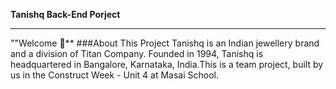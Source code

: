 **Tanishq Back-End Porject**
<hr>
""Welcome 👋**
###About This Project 
Tanishq is an Indian jewellery brand and a division of Titan Company. Founded in 1994, Tanishq is headquartered in Bangalore, Karnataka, India.This is a team project, built by us in the Construct Week - Unit 4 at Masai School.
